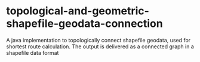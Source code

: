 # topological-and-geometric-shapefile-geodata-connection
A java implementation to topologically connect shapefile geodata, used for shortest route calculation. The output is delivered as a connected graph in a shapefile data format
